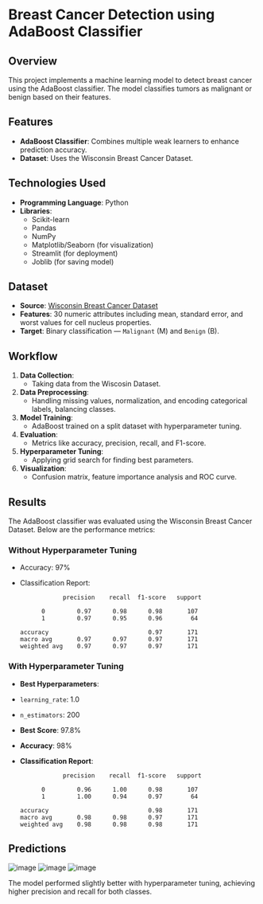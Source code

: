 # Breast Cancer Detection using AdaBoost Classifier

## Overview
This project implements a machine learning model to detect breast cancer using the AdaBoost classifier. The model classifies tumors as malignant or benign based on their features.  

## Features
- **AdaBoost Classifier**: Combines multiple weak learners to enhance prediction accuracy.  
- **Dataset**: Uses the Wisconsin Breast Cancer Dataset.  

## Technologies Used
- **Programming Language**: Python  
- **Libraries**:  
  - Scikit-learn  
  - Pandas  
  - NumPy  
  - Matplotlib/Seaborn (for visualization)
  - Streamlit (for deployment)
  - Joblib (for saving model)

## Dataset
- **Source**: [Wisconsin Breast Cancer Dataset](https://archive.ics.uci.edu/ml/datasets/Breast+Cancer+Wisconsin+%28Diagnostic%29)  
- **Features**: 30 numeric attributes including mean, standard error, and worst values for cell nucleus properties.  
- **Target**: Binary classification — `Malignant` (M) and `Benign` (B).  

## Workflow
1. **Data Collection**:
   - Taking data from the Wiscosin Dataset.
3. **Data Preprocessing**: 
   - Handling missing values, normalization, and encoding categorical labels, balancing classes.  
4. **Model Training**:  
   - AdaBoost trained on a split dataset with hyperparameter tuning.  
5. **Evaluation**:  
   - Metrics like accuracy, precision, recall, and F1-score.  
6. **Hyperparameter Tuning**:
   - Applying grid search for finding best parameters.
8. **Visualization**:
   - Confusion matrix, feature importance analysis and ROC curve.  

## Results
The AdaBoost classifier was evaluated using the Wisconsin Breast Cancer Dataset. Below are the performance metrics:
### Without Hyperparameter Tuning
- Accuracy: 97%
- Classification Report:
  
                  precision    recall  f1-score   support
  
            0         0.97      0.98      0.98       107
            1         0.97      0.95      0.96        64
  
      accuracy                            0.97       171
      macro avg       0.97      0.97      0.97       171
      weighted avg    0.97      0.97      0.97       171

### With Hyperparameter Tuning
- **Best Hyperparameters**:  
- `learning_rate`: 1.0  
- `n_estimators`: 200  
- **Best Score**: 97.8%  
- **Accuracy**: 98%  
- **Classification Report**:

                  precision    recall  f1-score   support
  
            0         0.96      1.00      0.98       107
            1         1.00      0.94      0.97        64
  
      accuracy                            0.98       171
      macro avg       0.98      0.98      0.97       171
      weighted avg    0.98      0.98      0.98       171
## Predictions
![image](https://github.com/user-attachments/assets/5db8d0d3-a0ad-4001-b6dc-498dc658dd28)
![image](https://github.com/user-attachments/assets/cfade937-3984-4589-af7c-d947ba609729)
![image](https://github.com/user-attachments/assets/06339154-a0e6-41bd-a208-2278f6a6d02c)


The model performed slightly better with hyperparameter tuning, achieving higher precision and recall for both classes.  
